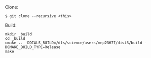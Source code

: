
Clone:
```
$ git clone --recursive <this>
```

Build:
```
mkdir _build
cd _build
cmake .. -DDIALS_BUILD=/dls/science/users/mep23677/dist3/build -DCMAKE_BUILD_TYPE=Release
make
```
